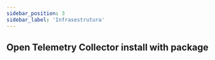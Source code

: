 ```yaml
---
sidebar_position: 3
sidebar_label: 'Infrasestrutura'
---
```


## Open Telemetry Collector install with package

